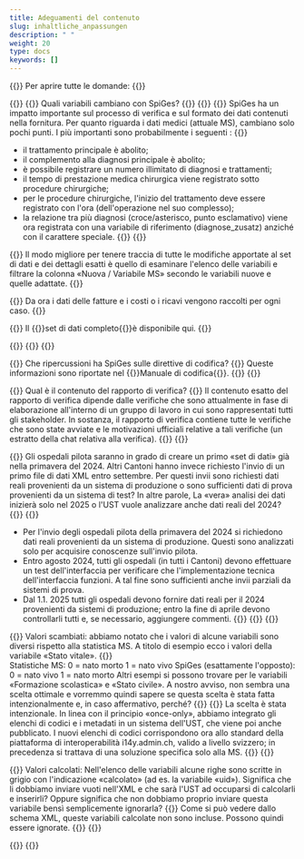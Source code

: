 ```yaml
---
title: Adeguamenti del contenuto
slug: inhaltliche_anpassungen
description: " "
weight: 20
type: docs
keywords: []
---
```


{{<faqBlock>}}
Per aprire tutte le domande: {{<collapsibleGroupCommand groupId="contenu">}}

{{<numberedList>}}
{{<listItem>}}
Quali variabili cambiano con SpiGes?
{{<collapsibleBlock groupId="contenu">}}
{{<unorderedList>}}
{{<listItem>}}
SpiGes ha un impatto importante sul processo di verifica e sul formato dei dati contenuti nella fornitura. Per quanto riguarda i dati medici (attuale MS), cambiano solo pochi punti. I più importanti sono probabilmente i seguenti :
{{<markdown>}}

- il trattamento principale è abolito;
- il complemento alla diagnosi principale è abolito;
- è possibile registrare un numero illimitato di diagnosi e trattamenti;
- il tempo di prestazione medica chirurgica viene registrato sotto procedure chirurgiche;
- per le procedure chirurgiche, l'inizio del trattamento deve essere registrato con l'ora (dell'operazione nel suo complesso);  
- la relazione tra più diagnosi (croce/asterisco, punto esclamativo) viene ora registrata con una variabile di riferimento (diagnose_zusatz) anziché con il carattere speciale.
{{</markdown>}}
{{</listItem>}}

{{<listItem>}}
Il modo migliore per tenere traccia di tutte le modifiche apportate al set di dati e dei dettagli esatti è quello di esaminare l'elenco delle variabili e filtrare la colonna «Nuova / Variabile MS» secondo le variabili nuove e quelle adattate.
{{</listItem>}}

{{<listItem>}}
Da ora i dati delle fatture e i costi o i ricavi vengono raccolti per ogni caso.
{{</listItem>}}

{{<listItem>}}
Il {{<link url="https://www.bfs.admin.ch/bfs/fr/home/statistiken/gesundheit/gesundheitswesen/projekt-spiges.assetdetail.25885643.html" newTab="true">}}set di dati completo{{</link>}}è disponibile qui.
{{</listItem>}}

{{</unorderedList>}}
{{</collapsibleBlock>}}
{{</listItem>}}

{{<listItem>}}
Che ripercussioni ha SpiGes sulle direttive di codifica?
{{<collapsibleBlock groupId="contenu">}}
Queste informazioni sono riportate nel {{<link url="https://www.bfs.admin.ch/bfs/fr/home/statistiques/sante/nomenclatures/medkk.html" newTab="true">}}Manuale di codifica{{</link>}}.
{{</collapsibleBlock>}}
{{</listItem>}}

{{<listItem>}}
Qual è il contenuto del rapporto di verifica?
{{<collapsibleBlock groupId="contenu">}}
Il contenuto esatto del rapporto di verifica dipende dalle verifiche che sono attualmente in fase di elaborazione all'interno di un gruppo di lavoro in cui sono rappresentati tutti gli stakeholder. In sostanza, il rapporto di verifica contiene tutte le verifiche che sono state avviate e le motivazioni ufficiali relative a tali verifiche (un estratto della chat relativa alla verifica).
{{</collapsibleBlock>}}
{{</listItem>}}

{{<listItem>}}
Gli ospedali pilota saranno in grado di creare un primo «set di dati» già nella primavera del 2024. Altri Cantoni hanno invece richiesto l'invio di un primo file di dati XML entro settembre. Per questi invii sono richiesti dati reali provenienti da un sistema di produzione o sono sufficienti dati di prova provenienti da un sistema di test? In altre parole, La «vera» analisi dei dati inizierà solo nel 2025 o l'UST vuole analizzare anche dati reali del 2024?
{{<collapsibleBlock groupId="contenu">}}
{{<markdown>}}

- Per l'invio degli ospedali pilota della primavera del 2024 si richiedono dati reali provenienti da un sistema di produzione. Questi sono analizzati solo per acquisire conoscenze sull'invio pilota.
- Entro agosto 2024, tutti gli ospedali (in tutti i Cantoni) devono effettuare un test dell'interfaccia per verificare che l'implementazione tecnica dell'interfaccia funzioni. A tal fine sono sufficienti anche invii parziali da sistemi di prova.
- Dal 1.1. 2025 tutti gli ospedali devono fornire dati reali per il 2024 provenienti da sistemi di produzione; entro la fine di aprile devono controllarli tutti e, se necessario, aggiungere commenti.
{{</markdown>}}
{{</collapsibleBlock>}}
{{</listItem>}}

{{<listItem>}}
Valori scambiati: abbiamo notato che i valori di alcune variabili sono diversi rispetto alla statistica MS. A titolo di esempio ecco i valori della variabile «Stato vitale».
{{<markdown>}}		
Statistiche MS:
0 = nato morto
1 = nato vivo
SpiGes (esattamente l'opposto):
0 = nato vivo
1 = nato morto
Altri esempi si possono trovare per le variabili «Formazione scolastica» e «Stato civile». A nostro avviso, non sembra una scelta ottimale e vorremmo quindi sapere se questa scelta è stata fatta intenzionalmente e, in caso affermativo, perché?
{{</markdown>}}
{{<collapsibleBlock groupId="contenu">}}
La scelta è stata intenzionale. In linea con il principio «once-only», abbiamo integrato gli elenchi di codici e i metadati in un sistema dell'UST, che viene poi anche pubblicato. I nuovi elenchi di codici corrispondono ora allo standard della piattaforma di interoperabilità i14y.admin.ch, valido a livello svizzero; in precedenza si trattava di una soluzione specifica solo alla MS.
{{</collapsibleBlock>}}
{{</listItem>}}

{{<listItem>}}
Valori calcolati: Nell'elenco delle variabili alcune righe sono scritte in grigio con l'indicazione «calcolato» (ad es. la variabile «uid»). Significa che li dobbiamo inviare vuoti nell'XML e che sarà l'UST ad occuparsi di calcolarli e inserirli? Oppure significa che non dobbiamo proprio inviare questa variabile bensì semplicemente ignorarla?
{{<collapsibleBlock groupId="contenu">}}
Come si può vedere dallo schema XML, queste variabili calcolate non sono incluse. Possono quindi essere ignorate.
{{</collapsibleBlock>}}
{{</listItem>}}

{{</numberedList>}}
{{</faqBlock>}}
